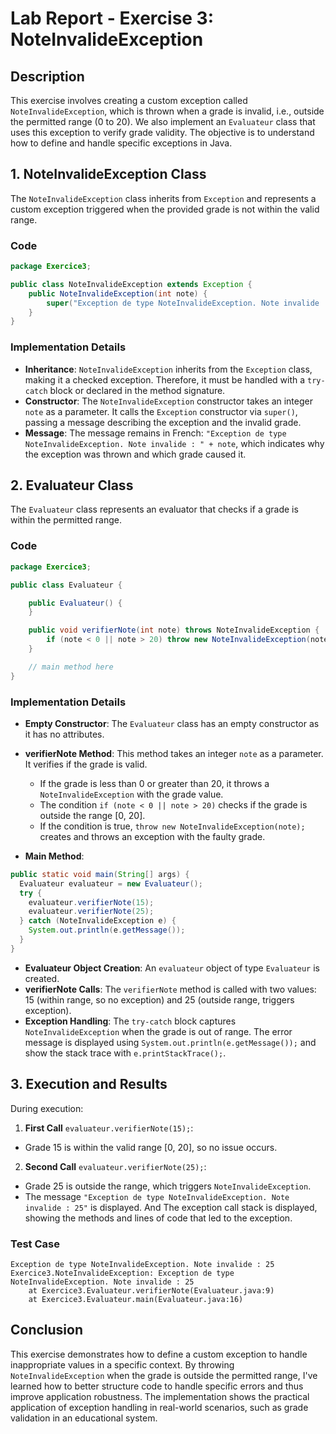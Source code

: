 # Lab Report - Exercise 3: NoteInvalideException

## Description

This exercise involves creating a custom exception called `NoteInvalideException`, which is thrown when a grade is invalid, i.e., outside the permitted range (0 to 20). We also implement an `Evaluateur` class that uses this exception to verify grade validity. The objective is to understand how to define and handle specific exceptions in Java.

## 1. NoteInvalideException Class

The `NoteInvalideException` class inherits from `Exception` and represents a custom exception triggered when the provided grade is not within the valid range.

### Code

```java
package Exercice3;

public class NoteInvalideException extends Exception {
    public NoteInvalideException(int note) {
        super("Exception de type NoteInvalideException. Note invalide : " + note);
    }
}
```

### Implementation Details

* **Inheritance**: `NoteInvalideException` inherits from the `Exception` class, making it a checked exception. Therefore, it must be handled with a `try-catch` block or declared in the method signature.
* **Constructor**: The `NoteInvalideException` constructor takes an integer `note` as a parameter. It calls the `Exception` constructor via `super()`, passing a message describing the exception and the invalid grade.
* **Message**: The message remains in French: `"Exception de type NoteInvalideException. Note invalide : " + note`, which indicates why the exception was thrown and which grade caused it.

## 2. Evaluateur Class

The `Evaluateur` class represents an evaluator that checks if a grade is within the permitted range.

### Code

```java
package Exercice3;

public class Evaluateur {

    public Evaluateur() {
    }

    public void verifierNote(int note) throws NoteInvalideException {
        if (note < 0 || note > 20) throw new NoteInvalideException(note);
    }

    // main method here
}
```

### Implementation Details

* **Empty Constructor**: The `Evaluateur` class has an empty constructor as it has no attributes.

* **verifierNote Method**: This method takes an integer `note` as a parameter. It verifies if the grade is valid.
    * If the grade is less than 0 or greater than 20, it throws a `NoteInvalideException` with the grade value.
    * The condition `if (note < 0 || note > 20)` checks if the grade is outside the range [0, 20].
    * If the condition is true, `throw new NoteInvalideException(note);` creates and throws an exception with the faulty grade.

* **Main Method**:
````java
public static void main(String[] args) {
  Evaluateur evaluateur = new Evaluateur();
  try {
    evaluateur.verifierNote(15);
    evaluateur.verifierNote(25);
  } catch (NoteInvalideException e) {
    System.out.println(e.getMessage());
  }
}
````
  * **Evaluateur Object Creation**: An `evaluateur` object of type `Evaluateur` is created.
  * **verifierNote Calls**: The `verifierNote` method is called with two values: 15 (within range, so no exception) and 25 (outside range, triggers exception).
  * **Exception Handling**: The `try-catch` block captures `NoteInvalideException` when the grade is out of range. The error message is displayed using `System.out.println(e.getMessage());` and show the stack trace with `e.printStackTrace();`.

## 3. Execution and Results

During execution:

1. **First Call** `evaluateur.verifierNote(15);`:
* Grade 15 is within the valid range [0, 20], so no issue occurs.

2. **Second Call** `evaluateur.verifierNote(25);`:
* Grade 25 is outside the range, which triggers `NoteInvalideException`.
* The message `"Exception de type NoteInvalideException. Note invalide : 25"` is displayed. And The exception call stack is displayed, showing the methods and lines of code that led to the exception.

### Test Case
```
Exception de type NoteInvalideException. Note invalide : 25
Exercice3.NoteInvalideException: Exception de type NoteInvalideException. Note invalide : 25
	at Exercice3.Evaluateur.verifierNote(Evaluateur.java:9)
	at Exercice3.Evaluateur.main(Evaluateur.java:16)
```
## Conclusion

This exercise demonstrates how to define a custom exception to handle inappropriate values in a specific context. By throwing `NoteInvalideException` when the grade is outside the permitted range, I've learned how to better structure code to handle specific errors and thus improve application robustness. The implementation shows the practical application of exception handling in real-world scenarios, such as grade validation in an educational system.